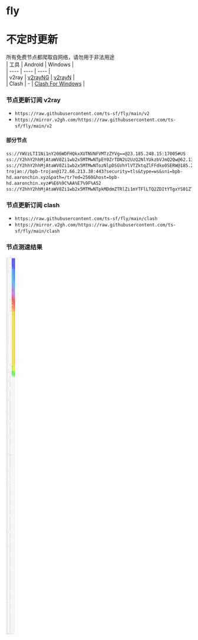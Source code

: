 # fly
# 不定时更新
所有免费节点都爬取自网络，请勿用于非法用途  
|  工具  | Android  | Windows  |  
|  ----  | ----   | ----  |  
| v2ray  | [v2rayNG](https://github.com/2dust/v2rayNG/releases) | [v2rayN](https://github.com/2dust/v2rayN/releases) |  
| Clash  | - | [Clash For Windows](https://github.com/2dust/clashN/releases) | 
  
### 节点更新订阅  v2ray
- `https://raw.githubusercontent.com/ts-sf/fly/main/v2`  
- `https://mirror.v2gh.com/https://raw.githubusercontent.com/ts-sf/fly/main/v2`  

#### 部分节点  
``` 
ss://YWVzLTI1Ni1nY206WDFHQkxXUTNVNFVMTzZYVg==@23.185.248.15:17005#US
ss://Y2hhY2hhMjAtaWV0Zi1wb2x5MTMwNTpEY0ZrTDN2U2UzQ2NlYUkzbVJmQ2Qw@62.133.63.21:65262#%E6%9C%AA%E7%9F%A5
ss://Y2hhY2hhMjAtaWV0Zi1wb2x5MTMwNTozNlpDSGVhYlVTZktqZlFFdko0SERW@185.242.86.156:54170#%F0%9F%87%B7%F0%9F%87%BARU%E4%BF%84%E7%BD%97%E6%96%AF
trojan://bpb-trojan@172.66.213.38:443?security=tls&type=ws&sni=bpb-hd.aaronchin.xyz&path=/tr?ed=2560&host=bpb-hd.aaronchin.xyz#%E6%9C%AA%E7%9F%A52
ss://Y2hhY2hhMjAtaWV0Zi1wb2x5MTMwNTpkMDdmZTRlZi1mYTFlLTQ2ZDItYTgxYS01ZTQyODdkOTkyZDk=@free.2weradf.xyz:36171#%F0%9F%87%B8%F0%9F%87%ACSG%E6%96%B0%E5%8A%A0%E5%9D%A1
```
### 节点更新订阅  clash
- `https://raw.githubusercontent.com/ts-sf/fly/main/clash`  
- `https://mirror.v2gh.com/https://raw.githubusercontent.com/ts-sf/fly/main/clash`  

### 节点测速结果
![image](traffic.png)
